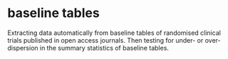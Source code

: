 # baseline tables
Extracting data automatically from baseline tables of randomised clinical trials published in open access journals. Then testing for under- or over-dispersion in the summary statistics of baseline tables.

